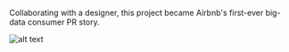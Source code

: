 Collaborating with a designer, this project became Airbnb's first-ever big-data consumer PR story.

![alt text](https://www.dropbox.com/s/dn3uwwqm25vswnn/roadtrips.png)
